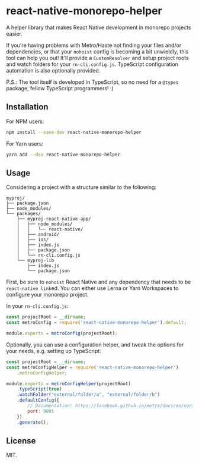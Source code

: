 # react-native-monorepo-helper

A helper library that makes React Native development in monorepo projects easier.

If you're having problems with Metro/Haste not finding your files and/or 
dependencies, or that your `nohoist` config is becoming a bit unwieldly,
this tool can help you out! It'll provide a `CustomResolver` and setup 
project roots and watch folders for your `rn-cli.config.js`. TypeScript
configuration automation is also optionally provided. 

P.S.: The tool itself is developed in TypeScript, so no need for a `@types`
package, fellow TypeScript programmers! :)


## Installation

For NPM users:

```sh
npm install --save-dev react-native-monorepo-helper
```

For Yarn users:

```sh
yarn add --dev react-native-monorepo-helper
```

## Usage

Considering a project with a structure similar to the following:

```
myproj/
├── package.json
├── node_modules/
└── packages/
    ├── myproj-react-native-app/
    │   ├── node_modules/
    │   │   └── react-native/
    │   ├── android/
    │   ├── ios/
    │   ├── index.js
    │   ├── package.json
    │   └── rn-cli.config.js
    └── myproj-lib
        ├── index.js
        └── package.json
```

First, be sure to `nohoist` React Native and any dependency that needs to be
`react-native link`ed. You can either use Lerna or Yarn Workspaces to configure
your monorepo project.

In your `rn-cli.config.js`:

```js
const projectRoot = __dirname;
const metroConfig = require('react-native-monorepo-helper').default;

module.exports = metroConfig(projectRoot);
```

Optionally, you can use a configuration helper, and tweak the options for your
needs, e.g. setting up TypeScript:

```js
const projectRoot = __dirname;
const metroConfigHelper = require('react-native-monorepo-helper') 
    .metroConfigHelper;

module.exports = metroConfigHelper(projectRoot)
    .typeScript(true)
    .watchFolder("external/folder/a", "external/folder/b")
    .defaultConfig({
        // Documentation: https://facebook.github.io/metro/docs/en/configuration
        port: 9091
    })
    .generate();
```


## License

MIT.
